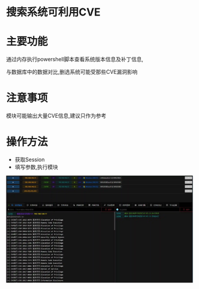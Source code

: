 # 搜索系统可利用CVE

# 主要功能
通过内存执行powershell脚本查看系统版本信息及补丁信息,

与数据库中的数据对比,删选系统可能受那些CVE漏洞影响

# 注意事项
模块可能输出大量CVE信息,建议只作为参考

# 操作方法
+ 获取Session
+ 填写参数,执行模块

![1615646881103-53088ad8-0ff8-40c0-a994-2b37ff2c49a7.webp](./img/6B0oJBIVLZxIbHhF/1615646881103-53088ad8-0ff8-40c0-a994-2b37ff2c49a7-236987.webp)


